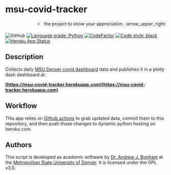 # msu-covid-tracker

<p align="right">
  ⭐ &nbsp;&nbsp;the project to show your appreciation. :arrow_upper_right:
</p>

![GitHub](https://img.shields.io/github/license/Paradoxdruid/msu-covid-tracker?color=success)  [![Language grade: Python](https://img.shields.io/lgtm/grade/python/g/Paradoxdruid/msu-covid-tracker.svg?logo=lgtm&logoWidth=18)](https://lgtm.com/projects/g/Paradoxdruid/msu-covid-tracker/context:python)  [![CodeFactor](https://www.codefactor.io/repository/github/paradoxdruid/msu-covid-tracker/badge)](https://www.codefactor.io/repository/github/paradoxdruid/msu-covid-tracker) [![Code style: black](https://img.shields.io/badge/code%20style-black-000000.svg)](https://github.com/ambv/black) [![Heroku App Status](http://heroku-shields.herokuapp.com/msu-covid-tracker)](https://msu-covid-tracker.herokuapp.com) 

## Description
Collects daily [MSU Denver covid dashboard](https://www.msudenver.edu/safe-return-to-campus/) data and publishes it in a plotly dash dashboard at:

**[https://msu-covid-tracker.herokuapp.com](https://msu-covid-tracker.herokuapp.com)**

## Workflow
This app relies on [Github actions](https://github.com/features/actions) to grab updated data, commit them to this repository, and then push those changes to dynamic python hosting on heroku.com.

## Authors
This script is developed as academic software by [Dr. Andrew J. Bonham](https://github.com/Paradoxdruid) at the [Metropolitan State University of Denver](https://www.msudenver.edu). It is licensed under the GPL v3.0.
